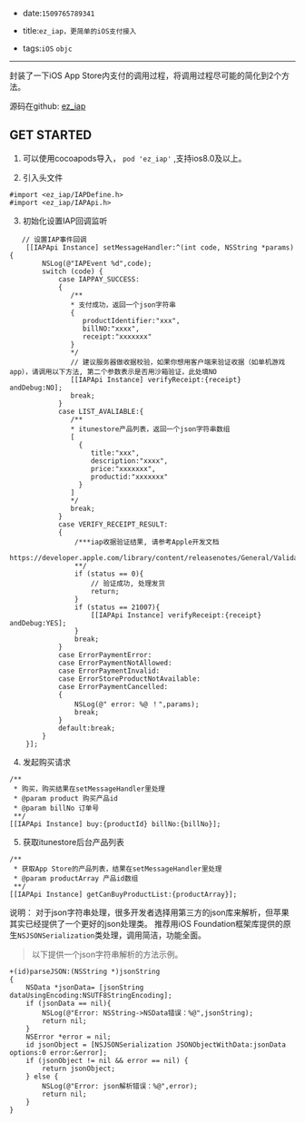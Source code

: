 * date:`1509765789341`

* title:`ez_iap，更简单的iOS支付接入`
* tags:`iOS` `objc`

----

封装了一下iOS App Store内支付的调用过程，将调用过程尽可能的简化到2个方法。

 源码在github: [ez_iap](https://github.com/haroel/ez_iap)

## GET STARTED

1. 可以使用cocoapods导入， `pod 'ez_iap'` ,支持ios8.0及以上。

2. 引入头文件
```
#import <ez_iap/IAPDefine.h>
#import <ez_iap/IAPApi.h>
```

3. 初始化设置IAP回调监听
```
   // 设置IAP事件回调
    [[IAPApi Instance] setMessageHandler:^(int code, NSString *params) {
        NSLog(@"IAPEvent %d",code);
        switch (code) {
            case IAPPAY_SUCCESS:
            {
               /**
               * 支付成功，返回一个json字符串
               {
                  productIdentifier:"xxx",
                  billNO:"xxxx",
                  receipt:"xxxxxxx"
               }
               */
               // 建议服务器做收据校验，如果你想用客户端来验证收据（如单机游戏app），请调用以下方法, 第二个参数表示是否用沙箱验证，此处填NO
               [[IAPApi Instance] verifyReceipt:{receipt} andDebug:NO];
               break;
            }
            case LIST_AVALIABLE:{
               /**
               * itunestore产品列表，返回一个json字符串数组
               [
                 {
                    title:"xxx",
                    description:"xxxx",
                    price:"xxxxxxx",
                    productid:"xxxxxxx"
                 }
               ]
               */
               break;
            }
            case VERIFY_RECEIPT_RESULT:
            {
                /***iap收据验证结果, 请参考Apple开发文档 
                https://developer.apple.com/library/content/releasenotes/General/ValidateAppStoreReceipt/Chapters/ValidateRemotely.html
                **/
                if (status == 0){
                    // 验证成功, 处理发货
                    return;
                }
                if (status == 21007){
                    [[IAPApi Instance] verifyReceipt:{receipt} andDebug:YES];
                }
                break;
            }
            case ErrorPaymentError:
            case ErrorPaymentNotAllowed:
            case ErrorPaymentInvalid:
            case ErrorStoreProductNotAvailable:
            case ErrorPaymentCancelled:
            {
                NSLog(@" error: %@ ！",params);
                break;
            }
            default:break;
        }
    }];
```

4. 发起购买请求
```
/**
 * 购买，购买结果在setMessageHandler里处理
 * @param product 购买产品id
 * @param billNo 订单号
 **/
[[IAPApi Instance] buy:{productId} billNo:{billNo}];

```

5. 获取itunestore后台产品列表
```
/**
 * 获取App Store的产品列表，结果在setMessageHandler里处理
 * @param productArray 产品id数组
 **/
[[IAPApi Instance] getCanBuyProductList:{productArray}];

```

说明： 对于json字符串处理，很多开发者选择用第三方的json库来解析，但苹果其实已经提供了一个更好的json处理类。
推荐用iOS Foundation框架库提供的原生`NSJSONSerialization`类处理，调用简洁，功能全面。

> 以下提供一个json字符串解析的方法示例。

```
+(id)parseJSON:(NSString *)jsonString
{
    NSData *jsonData= [jsonString dataUsingEncoding:NSUTF8StringEncoding];
    if (jsonData == nil){
        NSLog(@"Error: NSString->NSData错误：%@",jsonString);
        return nil;
    }
    NSError *error = nil;
    id jsonObject = [NSJSONSerialization JSONObjectWithData:jsonData options:0 error:&error];
    if (jsonObject != nil && error == nil) {
        return jsonObject;
    } else {
        NSLog(@"Error: json解析错误：%@",error);
        return nil;
    }
}
```

